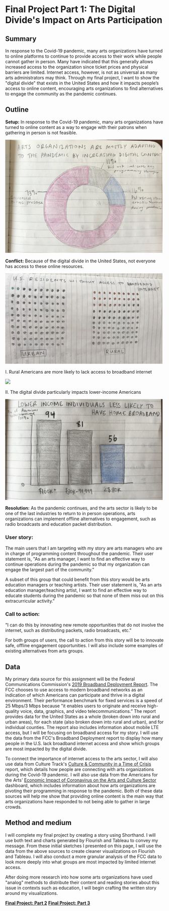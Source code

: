 # Final Project Part 1: The Digital Divide's Impact on Arts Participation

## Summary
In response to the Covid-19 pandemic, many arts organizations have turned to online platforms to continue to provide access to their work while people cannot gather in person. Many have indicated that this generally allows increased access to the organization since ticket prices and physical barriers are limited. Internet access, however, is not as universal as many arts administrators may think. Through my final project, I want to show the "digital divide" that exists in the United States and how it impacts people’s access to online content, encouraging arts organizations to find alternatives to engage the community as the pandemic continues. 

## Outline

**Setup:** In response to the Covid-19 pandemic, many arts organizations have turned to online content as a way to engage with their patrons when gathering in person is not feasible.

<img src="arts.jpg" width="500">

**Conflict:** Because of the digital divide in the United States, not everyone has access to these online resources.

<div> <img src="dots.jpg" width="500"> </div>

I. Rural Americans are more likely to lack access to broadband internet
<div class='tableauPlaceholder' id='viz1606086165575' style='position: relative'><noscript><a href='#'><img alt=' ' src='https:&#47;&#47;public.tableau.com&#47;static&#47;images&#47;ZB&#47;ZBPTYNNNW&#47;1_rss.png' style='border: none'/></a></noscript><object class='tableauViz'  style='display:none;'><param name='host_url' value='https%3A%2F%2Fpublic.tableau.com%2F' /> <param name='embed_code_version' value='3' /> <param name='path' value='shared&#47;ZBPTYNNNW' /> <param name='toolbar' value='yes' /><param name='static_image' value='https:&#47;&#47;public.tableau.com&#47;static&#47;images&#47;ZB&#47;ZBPTYNNNW&#47;1.png' /> <param name='animate_transition' value='yes' /><param name='display_static_image' value='yes' /><param name='display_spinner' value='yes' /><param name='display_overlay' value='yes' /><param name='display_count' value='yes'/><param name='language' value='en' /><param name='filter' value='publish=yes'/></object></div><script type='text/javascript'> var divElement = document.getElementById('viz1606086165575');var vizElement = divElement.getElementsByTagName('object')[0];                    vizElement.style.width='100%';vizElement.style.height=(divElement.offsetWidth*0.75)+'px';var scriptElement = document.createElement('script'); scriptElement.src = 'https://public.tableau.com/javascripts/api/viz_v1.js'; vizElement.parentNode.insertBefore(scriptElement, vizElement); </script>

II. The digital divide particularly impacts lower-income Americans
<div> <img src="income.jpg" width="500"> </div>


**Resolution:** As the pandemic continues, and the arts sector is likely to be one of the last industries to return to in person operations, arts organizations can implement offline alternatives to engagement, such as radio broadcasts and education packet distribution. 

### User story:
The main users that I am targeting with my story are arts managers who are in charge of programming content throughout the pandemic. Their user statement is, "As an arts manager, I want to find an effective way to continue operations during the pandemic so that my organization can engage the largest part of the community."

A subset of this group that could benefit from this story would be arts education managers or teaching artists. Their user statement is, "As an arts education manager/teaching artist, I want to find an effective way to educate students during the pandemic so that none of them miss out on this extracurricular activity."

### Call to action: 
"I can do this by innovating new remote opportunities that do not involve the internet, such as distributing packets, radio broadcasts, etc."

For both groups of users, the call to action from this story will be to innovate safe, offline engagement opportunities. I will also include some examples of existing alternatives from arts groups. 

## Data
My primary data source for this assignment will be the Federal Communications Commission's [2019 Broadband Deployment Report](https://www.fcc.gov/document/broadband-deployment-report-digital-divide-narrowing-substantially-0). The FCC chooses to use access to modern broadband networks as an indication of which Americans can participate and thrive in a digital environment. Their performance benchmark for fixed services is a speed of 25 Mbps/3 Mbps because "it enables users to originate and receive high-quality voice, data, graphics, and video telecommunications.” The report provides data for the United States as a whole (broken down into rural and urban areas), for each state (also broken down into rural and urban), and for individual counties. The report also includes information about mobile LTE access, but I will be focusing on broadband access for my story. I will use the data from the FCC's Broadband Deployment report to display how many people in the U.S. lack broadband internet access and show which groups are most impacted by the digital divide.

To connect the importance of internet access to the arts sector, I will also use data from Culture Track's [Culture & Community in a Time of Crisis](https://s28475.pcdn.co/wp-content/uploads/2020/09/CCTC-Key-Findings-from-Wave-1_9.29.pdf) report, which details how people are connecting with arts organizations during the Covid-19 pandemic. I will also use data from the Americans for the Arts' [Economic Impact of Coronavirus on the Arts and Culture Sector](https://www.americansforthearts.org/by-topic/disaster-preparedness/the-economic-impact-of-coronavirus-on-the-arts-and-culture-sector) dashboard, which includes information about how arts organizations are pivoting their programming in response to the pandemic. Both of these data sources will help me show that providing online content is the main way that arts organizations have responded to not being able to gather in large crowds.

## Method and medium
I will complete my final project by creating a story using Shorthand. I will use both text and charts generated by Flourish and Tableau to convey my message. From these initial sketches I presented on this page, I will use the data from the above sources to create cleaner visualizations on Flourish and Tableau. I will also conduct a more granular analysis of the FCC data to look more deeply into what groups are most impacted by limited internet access.

After doing more research into how some arts organizations have used "analog" methods to distribute their content and reading stories about this issue in contexts such as education, I will begin crafting the written story around my visualizations.  

**[Final Project: Part 2](/final-project2.md)**
**[Final Project: Part 3](/final-project3.md)**
